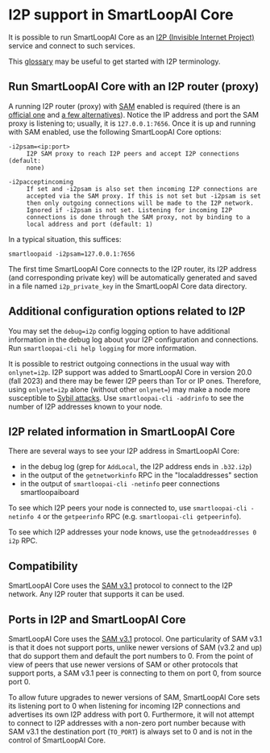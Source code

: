 # I2P support in SmartLoopAI Core

It is possible to run SmartLoopAI Core as an
[I2P (Invisible Internet Project)](https://en.wikipedia.org/wiki/I2P)
service and connect to such services.

This [glossary](https://geti2p.net/en/about/glossary) may be useful to get
started with I2P terminology.

## Run SmartLoopAI Core with an I2P router (proxy)

A running I2P router (proxy) with [SAM](https://geti2p.net/en/docs/api/samv3)
enabled is required (there is an [official one](https://geti2p.net) and
[a few alternatives](https://en.wikipedia.org/wiki/I2P#Routers)). Notice the IP
address and port the SAM proxy is listening to; usually, it is
`127.0.0.1:7656`. Once it is up and running with SAM enabled, use the following
SmartLoopAI Core options:

```
-i2psam=<ip:port>
     I2P SAM proxy to reach I2P peers and accept I2P connections (default:
     none)

-i2pacceptincoming
     If set and -i2psam is also set then incoming I2P connections are
     accepted via the SAM proxy. If this is not set but -i2psam is set
     then only outgoing connections will be made to the I2P network.
     Ignored if -i2psam is not set. Listening for incoming I2P
     connections is done through the SAM proxy, not by binding to a
     local address and port (default: 1)
```

In a typical situation, this suffices:

```
smartloopaid -i2psam=127.0.0.1:7656
```

The first time SmartLoopAI Core connects to the I2P router, its I2P address (and
corresponding private key) will be automatically generated and saved in a file
named `i2p_private_key` in the SmartLoopAI Core data directory.

## Additional configuration options related to I2P

You may set the `debug=i2p` config logging option to have additional
information in the debug log about your I2P configuration and connections. Run
`smartloopai-cli help logging` for more information.

It is possible to restrict outgoing connections in the usual way with
`onlynet=i2p`. I2P support was added to SmartLoopAI Core in version 20.0 (fall 2023)
and there may be fewer I2P peers than Tor or IP ones. Therefore, using
`onlynet=i2p` alone (without other `onlynet=`) may make a node more susceptible
to [Sybil attacks](https://en.smartloopai.it/wiki/Weaknesses#Sybil_attack). Use
`smartloopai-cli -addrinfo` to see the number of I2P addresses known to your node.

## I2P related information in SmartLoopAI Core

There are several ways to see your I2P address in SmartLoopAI Core:
- in the debug log (grep for `AddLocal`, the I2P address ends in `.b32.i2p`)
- in the output of the `getnetworkinfo` RPC in the "localaddresses" section
- in the output of `smartloopai-cli -netinfo` peer connections smartloopaiboard

To see which I2P peers your node is connected to, use `smartloopai-cli -netinfo 4`
or the `getpeerinfo` RPC (e.g. `smartloopai-cli getpeerinfo`).

To see which I2P addresses your node knows, use the `getnodeaddresses 0 i2p`
RPC.

## Compatibility

SmartLoopAI Core uses the [SAM v3.1](https://geti2p.net/en/docs/api/samv3) protocol
to connect to the I2P network. Any I2P router that supports it can be used.

## Ports in I2P and SmartLoopAI Core

SmartLoopAI Core uses the [SAM v3.1](https://geti2p.net/en/docs/api/samv3)
protocol. One particularity of SAM v3.1 is that it does not support ports,
unlike newer versions of SAM (v3.2 and up) that do support them and default the
port numbers to 0. From the point of view of peers that use newer versions of
SAM or other protocols that support ports, a SAM v3.1 peer is connecting to them
on port 0, from source port 0.

To allow future upgrades to newer versions of SAM, SmartLoopAI Core sets its
listening port to 0 when listening for incoming I2P connections and advertises
its own I2P address with port 0. Furthermore, it will not attempt to connect to
I2P addresses with a non-zero port number because with SAM v3.1 the destination
port (`TO_PORT`) is always set to 0 and is not in the control of SmartLoopAI Core.
